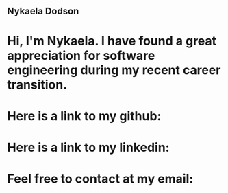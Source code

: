 ## Nykaela Dodson

# Hi, I'm Nykaela. I have found a great appreciation for software engineering during my recent career transition. 

# Here is a link to my github: 
# Here is a link to my linkedin:

# Feel free to contact at my email:
